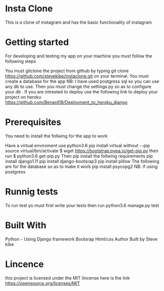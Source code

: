 # Insta Clone
This is a clone of instagram and has the basic functionality of instagram
# Getting started
For developing and testing my app on your machine you must follow the following steps

You must gitclone the project from github by typing git clone https://github.com/stevekibe/instaclone.git on your terminal.
You must create a database for the app    NB: I have used postgress sql so you can use any db to use.
Then you must change the settings.py so as to configure your db .
If you are intrested to deploy use the following link to deploy your project on heroku https://github.com/Benard18/Deployment_to_heroku_django
# Prerequisites
You need to install the follwing for the app to work

Have a virtual enviroment use
python3.6 pip install virtual without --pip
source virtual/bin/activate
$ wget https://bootstrap.pypa.io/get-pip.py
then run $ python3.6 get-pip.py
Then pip install the follwing requirements
pip install django1.11
pip install django-bootsrap3
pip install pillow
The following are for the database so as to make it work
pip install psycopg2 NB: if using postgress
# Runnig tests
To run test yo must first write your tests then run python3.6 manage.py test

# Built With
Python - Using Django framework
Bootsrap
Html/css
Author
Built by Steve kibe

# Lincence
this project is licensed under the MIT lincense here is the link https://opensource.org/licenses/MIT

